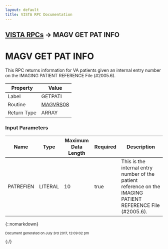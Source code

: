 ```yaml
---
layout: default
title: VISTA RPC Documentation
---
```


## [VISTA RPCs](TableOfContents) &#8594; MAGV GET PAT INFO
# MAGV GET PAT INFO

This RPC returns information for VA patients given an internal entry number on the IMAGING PATIENT REFERENCE File (#2005.6).

Property | Value
--- | ---
Label | GETPATI
Routine | [MAGVRS08](http://code.osehra.org/dox/Routine_MAGVRS08_source.html)
Return Type | ARRAY


### Input Parameters

Name | Type | Maximum Data Length | Required | Description
--- | --- | --- | --- | ---
PATREFIEN | LITERAL | 10 | true | This is the internal entry number of the patient reference on the IMAGING PATIENT REFERENCE File (#2005.6).



{::nomarkdown} <br/><p style="font-size: 11px">Document generated on July 3rd 2017, 12:09:02 pm</p>{:/}